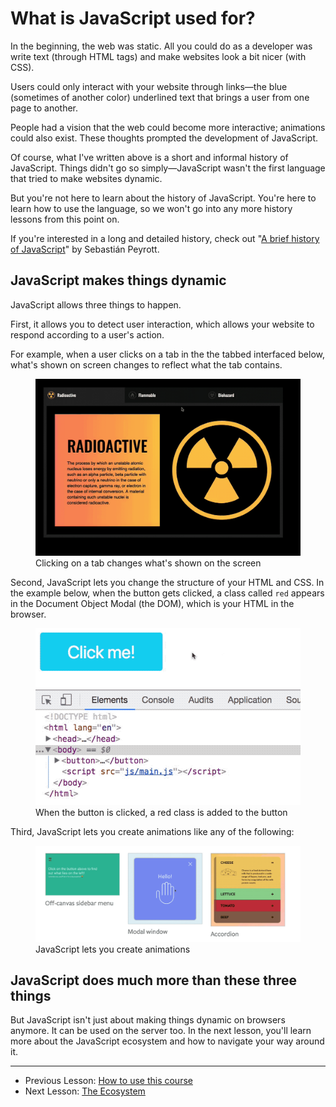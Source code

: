 # What is JavaScript used for?

In the beginning, the web was static. All you could do as a developer was write text (through HTML tags) and make websites look a bit nicer (with CSS).

Users could only interact with your website through links—the blue (sometimes of another color) underlined text that brings a user from one page to another.

People had a vision that the web could become more interactive; animations could also exist. These thoughts prompted the development of JavaScript.

Of course, what I've written above is a short and informal history of JavaScript. Things didn't go so simply—JavaScript wasn't the first language that tried to make websites dynamic.

But you're not here to learn about the history of JavaScript. You're here to learn how to use the language, so we won't go into any more history lessons from this point on.

If you're interested in a long and detailed history, check out "[A brief history of JavaScript](https://auth0.com/blog/a-brief-history-of-javascript/)" by Sebastián Peyrott.

## JavaScript makes things dynamic

JavaScript allows three things to happen.

First, it allows you to detect user interaction, which allows your website to respond according to a user's action.

For example, when a user clicks on a tab in the the tabbed interfaced below, what's shown on screen changes to reflect what the tab contains.

<figure>
  <img src="../../images/components/tabbed-component/basic/completed.gif" alt="Gif that shows a user clicking on different tabs in a tabbed interface">
  <figcaption>Clicking on a tab changes what's shown on the screen</figcaption>
</figure>

Second, JavaScript lets you change the structure of your HTML and CSS. In the example below, when the button gets clicked, a class called `red` appears in the Document Object Modal (the DOM), which is your HTML in the browser.

<figure>
  <img src="../../images/intro/what-can-js-do/class.gif" alt="The 'red' class is added in the button when the button is clicked">
  <figcaption>When the button is clicked, a red class is added to the button</figcaption>
</figure>

Third, JavaScript lets you create animations like any of the following:

<figure>
  <img src="../../images/intro/what-can-js-do/animations.gif" alt="An image that shows three components and how they are animated">
  <figcaption>JavaScript lets you create animations</figcaption>
</figure>

## JavaScript does much more than these three things

But JavaScript isn't just about making things dynamic on browsers anymore. It can be used on the server too. In the next lesson, you'll learn more about the JavaScript ecosystem and how to navigate your way around it.

---

- Previous Lesson: [How to use this course](01.how-to-use-this-course.md)
- Next Lesson: [The Ecosystem](03.the-ecosystem.md)
